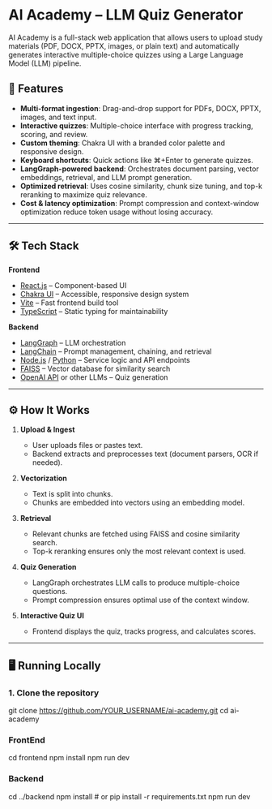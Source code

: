 # AI Academy – LLM Quiz Generator

AI Academy is a full-stack web application that allows users to upload study materials (PDF, DOCX, PPTX, images, or plain text) and automatically generates interactive multiple-choice quizzes using a Large Language Model (LLM) pipeline.

## 🚀 Features

- **Multi-format ingestion**: Drag-and-drop support for PDFs, DOCX, PPTX, images, and text input.
- **Interactive quizzes**: Multiple-choice interface with progress tracking, scoring, and review.
- **Custom theming**: Chakra UI with a branded color palette and responsive design.
- **Keyboard shortcuts**: Quick actions like ⌘+Enter to generate quizzes.
- **LangGraph-powered backend**: Orchestrates document parsing, vector embeddings, retrieval, and LLM prompt generation.
- **Optimized retrieval**: Uses cosine similarity, chunk size tuning, and top-k reranking to maximize quiz relevance.
- **Cost & latency optimization**: Prompt compression and context-window optimization reduce token usage without losing accuracy.

---

## 🛠 Tech Stack

**Frontend**
- [React.js](https://react.dev/) – Component-based UI
- [Chakra UI](https://chakra-ui.com/) – Accessible, responsive design system
- [Vite](https://vitejs.dev/) – Fast frontend build tool
- [TypeScript](https://www.typescriptlang.org/) – Static typing for maintainability

**Backend**
- [LangGraph](https://www.langchain.com/langgraph) – LLM orchestration
- [LangChain](https://www.langchain.com/) – Prompt management, chaining, and retrieval
- [Node.js](https://nodejs.org/) / [Python](https://www.python.org/) – Service logic and API endpoints
- [FAISS](https://faiss.ai/) – Vector database for similarity search
- [OpenAI API](https://platform.openai.com/) or other LLMs – Quiz generation

---


## ⚙️ How It Works

1. **Upload & Ingest**
   - User uploads files or pastes text.
   - Backend extracts and preprocesses text (document parsers, OCR if needed).

2. **Vectorization**
   - Text is split into chunks.
   - Chunks are embedded into vectors using an embedding model.

3. **Retrieval**
   - Relevant chunks are fetched using FAISS and cosine similarity search.
   - Top-k reranking ensures only the most relevant context is used.

4. **Quiz Generation**
   - LangGraph orchestrates LLM calls to produce multiple-choice questions.
   - Prompt compression ensures optimal use of the context window.

5. **Interactive Quiz UI**
   - Frontend displays the quiz, tracks progress, and calculates scores.

---

## 🖥 Running Locally

### 1. Clone the repository
git clone https://github.com/YOUR_USERNAME/ai-academy.git
cd ai-academy

### FrontEnd
cd frontend
npm install
npm run dev

### Backend
cd ../backend
npm install  # or pip install -r requirements.txt
npm run dev  

